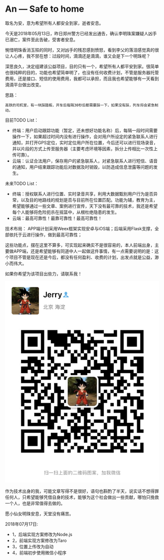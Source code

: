# An — Safe to home

取名为安，意为希望所有人都安全到家，逝者安息。

今天是2018年05月13日，昨日郑州警方已经发出通告，确认李明珠案嫌疑人凶手已溺亡，案件至此告破，受害者安息。

惋惜明珠香消玉殒的同时，又对凶手的残忍感到愤怒，看到李父的落泪感觉真的很让人心疼，我不禁在想：过段时间，滴滴还是滴滴，谁又会是下一个明珠呢？

深思良久，决定组建该公益项目，目的只有一个，希望所有人都平安到家。很简单也很纯粹的目的，功能也希望简单明了，也没有任何收费计划，不管是服务器托管费用，还是接口、短信的使用费用，我都可以承担，而且我也希望能够有一天看到滴滴平台做出改变。

思路：
```
高铁的司机室，有一块踩踏板，开车后每隔30秒后都需要踩一下，如果没有踩，列车将会紧急制动。
```

目前TODO List：
- 终端：用户启动跟踪功能（暂定，还未想好功能名称）后，每隔一段时间需要操作一下，如果超过时间内没有进行操作，会对用户所设定的紧急联系人进行通知，并打开GPS定位，实时定位用户所在位置，今后还可以进行现场录音，并以片段的方式上传至服务器（主要考虑环境等因素，拆分上传相比一次性上传可靠）。
- 云端：认证合法用户，保存用户的紧急联系人，对紧急联系人进行短信、语音的通知，用户结束跟踪功能后对数据及时销毁，以防造成信息泄露等问题的发生。

未来TODO List：
- 终端：授权联系人进行位置、实时录音共享，利用大数据甄别用户行为是否异常，以及目的地路线的规划是否与目前所在位置匹配。功能为辅，教育为主，希望能够通过一些文章、案例进行宣传，天下没有最可靠的技术，我还是希望每个人能够将危险扼杀在摇篮中，从根杜绝隐患的发生。
- 云端：最高可靠性！最靠可靠性！最高可靠性！

技术布局：
APP端计划采用Weex框架实现安卓与iOS端；后端采用Flask支撑，全部依托于云进行操作，做到最高可靠性；

这些功能点，摆在这里不算多，可实现起来确实不是很容易的，本人前端出身，主要做APP端，还是希望能够有同道中人一起做这件事情，有一点需要说明的是：这个项目不管是现在还是今后，都没有任何盈利、收费的计划，出发点就是公益，渺小而伟大。

如果你希望为该项目出些力，请联系我！
<p align="center">
<img src="https://raw.githubusercontent.com/JerrySir/An/master/ContactMe.jpg" alt="Wechat QR code" title="Wechat QR code"/></a>
</p>

作为技术出身的我，可能文章写得不是很好，语句也斟酌了半天，说实话不想得罪任何人，只希望能够凭借自身的技术，能够为这个社会做出一些贡献，哪怕只挽救一个人，也是非常值得去做的。

愿小仙女明珠安息，天堂没有痛苦。

2018年07月17日:
- 1，后端实现方案修改为Node.js
- 2，前端实现方案修改为Taro
- 3，位置上传改为自动
- 4，前端初步使用微信小程序